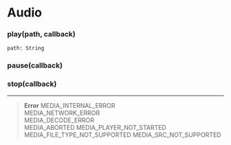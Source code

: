 # Audio

### play(path, callback)
	path: String

### pause(callback)
### stop(callback)

---

> **Error**	
> MEDIA_INTERNAL_ERROR	
> MEDIA_NETWORK_ERROR	
> MEDIA_DECODE_ERROR	
> MEDIA_ABORTED	
> MEDIA_PLAYER_NOT_STARTED	
> MEDIA_FILE_TYPE_NOT_SUPPORTED	
> MEDIA_SRC_NOT_SUPPORTED	
